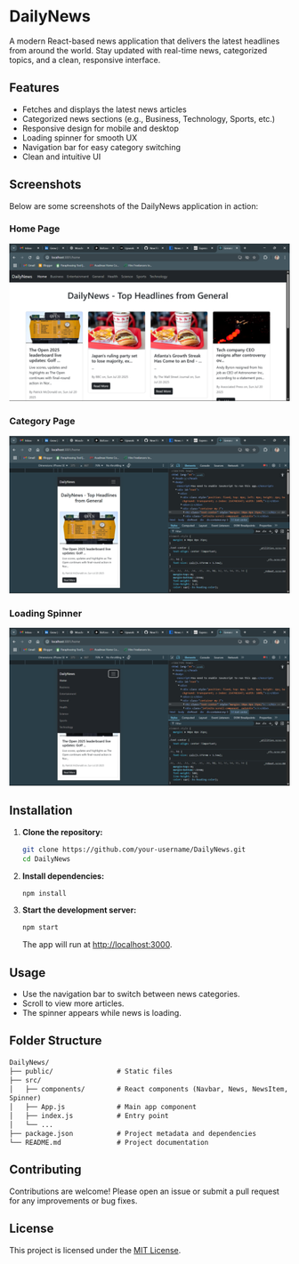 # DailyNews

A modern React-based news application that delivers the latest headlines from around the world. Stay updated with real-time news, categorized topics, and a clean, responsive interface.

## Features

- Fetches and displays the latest news articles
- Categorized news sections (e.g., Business, Technology, Sports, etc.)
- Responsive design for mobile and desktop
- Loading spinner for smooth UX
- Navigation bar for easy category switching
- Clean and intuitive UI

## Screenshots

Below are some screenshots of the DailyNews application in action:

### Home Page
![Home Page](src/components/Screenshot%20(1).png)

### Category Page
![Category Page](src/components/Screenshot%20(2).png)

### Loading Spinner
![Loading Spinner](src/components/Screenshot%20(3).png)

## Installation

1. **Clone the repository:**
   ```bash
   git clone https://github.com/your-username/DailyNews.git
   cd DailyNews
   ```
2. **Install dependencies:**
   ```bash
   npm install
   ```
3. **Start the development server:**
   ```bash
   npm start
   ```
   The app will run at [http://localhost:3000](http://localhost:3000).

## Usage

- Use the navigation bar to switch between news categories.
- Scroll to view more articles.
- The spinner appears while news is loading.

## Folder Structure

```
DailyNews/
├── public/                # Static files
├── src/
│   ├── components/        # React components (Navbar, News, NewsItem, Spinner)
│   ├── App.js             # Main app component
│   ├── index.js           # Entry point
│   └── ...
├── package.json           # Project metadata and dependencies
└── README.md              # Project documentation
```

## Contributing

Contributions are welcome! Please open an issue or submit a pull request for any improvements or bug fixes.

## License

This project is licensed under the [MIT License](LICENSE).
